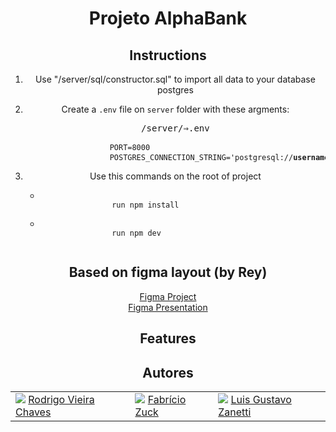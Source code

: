 <h1 align="center"> Projeto AlphaBank </h1>
<section align="center">
    <h2>Instructions</h2>
    <ol>
        <li>
            <p>Use "/server/sql/constructor.sql" to import all data to your database postgres</p>
        </li>
        <li>
            <p>Create a <code>.env</code> file on <code>server</code> folder with these argments:</p>
            <kbd><kbd><samp>/server/</samp></kbd>⇒<kbd><samp>.env</samp></kbd></kbd>
            <pre align="left">
                <code>PORT=8000</code>
                <code>POSTGRES_CONNECTION_STRING='postgresql://<strong>username</strong>:<strong>password</strong>@localhost:5432/<strong>database_name'</strong></code></pre>
        </li>
        <li>
            <p>Use this commands on the root of project</p>
            <ul align="left">
                <li><code>
                run npm install
                </code></li>
                <li><code>
                run npm dev
                </code></li>
            </ul>
        </li>
    </ol>
</section>
<section align="center">
    <h2>Based on figma layout (by Rey)</h2>
    <a href="https://www.figma.com/file/2Ll2FtXbzRcW2TsZbcTzZp/Bunker?node-id=4%3A15">Figma Project</a>
    <br>
    <a href="https://www.figma.com/proto/2Ll2FtXbzRcW2TsZbcTzZp/Bunker?page-id=4%3A15&node-id=7%3A155&viewport=355%2C526%2C0.08&scaling=min-zoom&starting-point-node-id=7%3A155&show-proto-sidebar=1">Figma Presentation</a>
</section>
<section align="center">
    <h2>Features</h2>
    <ol>
    </ol>
</section>
<section align="center">
    <h2>Autores</h2>
    <table>
        <tr>
            <td>
                <img src="https://avatars.githubusercontent.com/u/91415563?v=4" />
                <a href="https://github.com/Rodrigo-Vieira-Chaves">Rodrigo Vieira Chaves</a>
            </td>
            <td>
                <img src="https://avatars.githubusercontent.com/u/91493002?v=4" />
                <a href="https://github.com/SkyvengerLL">Fabrício Zuck</a>
            </td>
            <td>
                <img src="https://avatars.githubusercontent.com/u/49000286?v=4" />
                <a href="https://github.com/LuisGustavoCZP">Luis Gustavo Zanetti</a>
            </td>
        </tr>
    </table>
</section>
 
